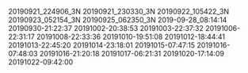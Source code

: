20190921_224906_3N
20190921_230330_3N
20190922_105422_3N
20190923_052154_3N
20190925_062350_3N
2019-09-28_08:14:14
20190930-21:22:37
20191002-20:38:53
20191003-22:37:32
20191006-22:31:17
20191008-22:33:36
20191010-19:51:08
20191012-18:44:41
20191013-22:45:20
20191014-23:18:01
20191015-07:47:15
20191016-07:48:03
20191016-21:20:18
20191017-06:21:31
20191020-17:14:09
20191022-09:42:00
